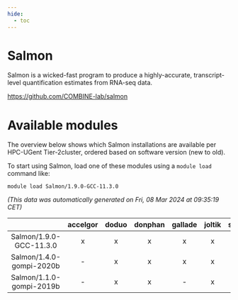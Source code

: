```yaml
---
hide:
  - toc
---
```


Salmon
======


Salmon is a wicked-fast program to produce a highly-accurate, transcript-level quantification estimates from RNA-seq data.

https://github.com/COMBINE-lab/salmon
# Available modules


The overview below shows which Salmon installations are available per HPC-UGent Tier-2cluster, ordered based on software version (new to old).

To start using Salmon, load one of these modules using a `module load` command like:

```shell
module load Salmon/1.9.0-GCC-11.3.0
```

*(This data was automatically generated on Fri, 08 Mar 2024 at 09:35:19 CET)*  

| |accelgor|doduo|donphan|gallade|joltik|skitty|
| :---: | :---: | :---: | :---: | :---: | :---: | :---: |
|Salmon/1.9.0-GCC-11.3.0|x|x|x|x|x|x|
|Salmon/1.4.0-gompi-2020b|-|x|x|x|x|x|
|Salmon/1.1.0-gompi-2019b|-|x|x|-|x|x|
